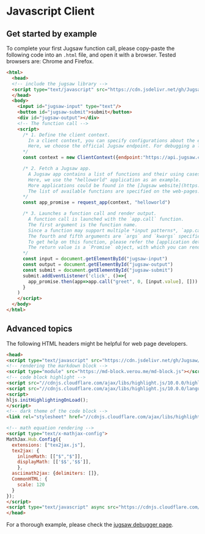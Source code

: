 
<a id='Javascript-Client'></a>

<a id='Javascript-Client-1'></a>

# Javascript Client


<a id='Get-started-by-example'></a>

<a id='Get-started-by-example-1'></a>

## Get started by example


To complete your first Jugsaw function call, please copy-paste the following code into an `.html` file, and open it with a browser. Tested browsers are: Chrome and Firefox.


```html
<html>
  <head>
  <!-- include the jugsaw library -->
  <script type="text/javascript" src="https://cdn.jsdelivr.net/gh/Jugsaw/Jugsaw/js/jugsawirparser.js"></script>
  </head>
  <body>
    <input id="jugsaw-input" type="text"/>
    <button id="jugsaw-submit">submit</button>
    <div id="jugsaw-output"></div>
    <!-- The function call -->
    <script>
      /* 1. Define the client context.
        In a client context, you can specify configurations about the endpoint that providing computing services.
        Here, we choose the official Jugsaw endpoint. For debugging a local Jugsaw application, the default endpoint is "http://0.0.0.0:8088".
      */
      const context = new ClientContext({endpoint:"https://api.jugsaw.co"})

      /* 2. Fetch a Jugsaw app.
        A Jugsaw app contains a list of functions and their using cases.
        Here, we use the "helloworld" application as an example.
        More applications could be found in the [Jugsaw website](https://apps.jugsaw.co).
        The list of available functions are specified on the web-pages.
      */
      const app_promise = request_app(context, "helloworld")

      /* 3. Launches a function call and render output.
        A function call is launched with the `app.call` function.
        The first argument is the function name.
        Since a function may support multiple *input patterns*, `app.call` takes a second argument `0` to choose the first registered implementation of the `greet` function.
        The fourth and fifth arguments are `args` and `kwargs` specified as lists.
        To get help on this function, please refer the [application detail page](https://apps.jugsaw.co/helloworld/details) on the Jugsaw website.
        The return value is a `Promise` object, with which you can render the output.
      */
      const input = document.getElementById("jugsaw-input")
      const output = document.getElementById("jugsaw-output")
      const submit = document.getElementById("jugsaw-submit")
      submit.addEventListener('click', ()=>{
        app_promise.then(app=>app.call("greet", 0, [input.value], [])).then(x=>{output.innerHTML=document.createTextNode(x)})
      }
    )
    </script>
  </body>
</html>
```


<a id='Advanced-topics'></a>

<a id='Advanced-topics-1'></a>

## Advanced topics


The following HTML headers might be helpful for web page developers.


```html
<head>
<script type="text/javascript" src="https://cdn.jsdelivr.net/gh/Jugsaw/Jugsaw/src/js/jugsawirparser.js"></script>
<!-- rendering the markdown block -->
<script type="module" src="https://md-block.verou.me/md-block.js"></script>
<!-- code block highlight -->
<script src="//cdnjs.cloudflare.com/ajax/libs/highlight.js/10.0.0/highlight.min.js"></script>
<script src="//cdnjs.cloudflare.com/ajax/libs/highlight.js/10.0.0/languages/julia.min.js"></script>
<script>
hljs.initHighlightingOnLoad();
</script>
<!-- dark theme of the code block -->
<link rel="stylesheet" href="//cdnjs.cloudflare.com/ajax/libs/highlight.js/11.8.0/styles/a11y-dark.min.css">

<!-- math equation rendering -->
<script type="text/x-mathjax-config">
MathJax.Hub.Config({
  extensions: ["tex2jax.js"],
  tex2jax: {
    inlineMath: [["$","$"]],
    displayMath: [['$$','$$']],
    },
  asciimath2jax: {delimiters: []},
  CommonHTML: {
    scale: 120
  }
});
</script>
<script type="text/javascript" async src="https://cdnjs.cloudflare.com/ajax/libs/mathjax/2.7.5/latest.js?config=TeX-MML-AM_CHTML"></script>
</head>
```


For a thorough example, please check the [jugsaw debugger page](https://github.com/Jugsaw/Jugsaw/blob/main/src/js/jugsawdebug.html).

